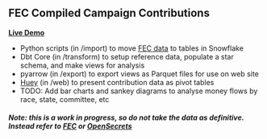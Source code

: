 ## FEC Compiled Campaign Contributions

**[Live Demo](https://smckissock.github.io/fec/)**

- Python scripts (in /import) to move [FEC data](https://www.fec.gov/data/browse-data/?tab=bulk-data) to tables in Snowflake 
- Dbt Core (in /transform) to setup reference data, populate a star schema, and make views for analysis
- pyarrow (in /export) to export views as Parquet files for use on web site
- [Huey](https://github.com/rpbouman/huey) (in /web) to present contribution data as pivot tables
- TODO: Add bar charts and sankey diagrams to analyse money flows by race, state, committee, etc

##### Note: this is a work in progress, so do not take the data as definitive. Instead refer to [FEC](https://www.fec.gov/) or [OpenSecrets](https://www.opensecrets.org/) 